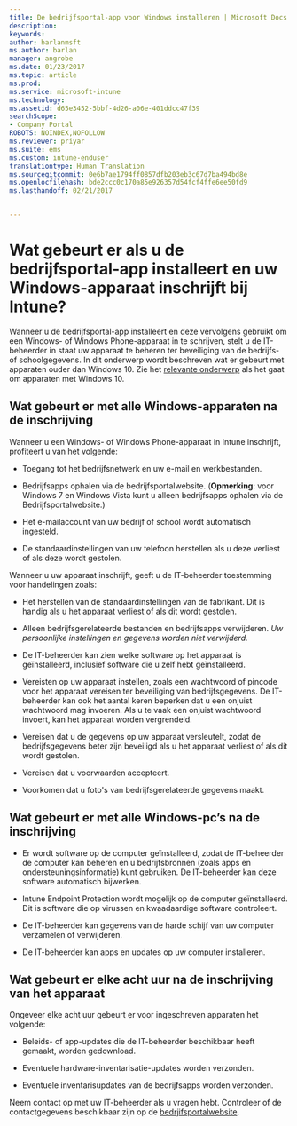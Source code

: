```yaml
---
title: De bedrijfsportal-app voor Windows installeren | Microsoft Docs
description: 
keywords: 
author: barlanmsft
ms.author: barlan
manager: angrobe
ms.date: 01/23/2017
ms.topic: article
ms.prod: 
ms.service: microsoft-intune
ms.technology: 
ms.assetid: d65e3452-5bbf-4d26-a06e-401ddcc47f39
searchScope:
- Company Portal
ROBOTS: NOINDEX,NOFOLLOW
ms.reviewer: priyar
ms.suite: ems
ms.custom: intune-enduser
translationtype: Human Translation
ms.sourcegitcommit: 0e6b7ae1794ff0857dfb203eb3c67d7ba494bd8e
ms.openlocfilehash: bde2ccc0c170a85e926357d54fcf4ffe6ee50fd9
ms.lasthandoff: 02/21/2017


---
```



# <a name="what-happens-if-you-install-the-company-portal-app-and-enroll-your-windows-device-in-intune"></a>Wat gebeurt er als u de bedrijfsportal-app installeert en uw Windows-apparaat inschrijft bij Intune?

Wanneer u de bedrijfsportal-app installeert en deze vervolgens gebruikt om een Windows- of Windows Phone-apparaat in te schrijven, stelt u de IT-beheerder in staat uw apparaat te beheren ter beveiliging van de bedrijfs- of schoolgegevens. In dit onderwerp wordt beschreven wat er gebeurt met apparaten ouder dan Windows 10. Zie het [relevante onderwerp](what-happens-if-you-install-the-company-portal-app-and-enroll-your-device-in-intune-windows10.md) als het gaat om apparaten met Windows 10.

## <a name="what-happens-to-all-windows-devices-after-enrollment"></a>Wat gebeurt er met alle Windows-apparaten na de inschrijving
Wanneer u een Windows- of Windows Phone-apparaat in Intune inschrijft, profiteert u van het volgende:

-   Toegang tot het bedrijfsnetwerk en uw e-mail en werkbestanden.

-   Bedrijfsapps ophalen via de bedrijfsportalwebsite. (__Opmerking__: voor Windows 7 en Windows Vista kunt u alleen bedrijfsapps ophalen via de Bedrijfsportalwebsite.)

-   Het e-mailaccount van uw bedrijf of school wordt automatisch ingesteld.

-   De standaardinstellingen van uw telefoon herstellen als u deze verliest of als deze wordt gestolen.

Wanneer u uw apparaat inschrijft, geeft u de IT-beheerder toestemming voor handelingen zoals:

-   Het herstellen van de standaardinstellingen van de fabrikant. Dit is handig als u het apparaat verliest of als dit wordt gestolen.

-   Alleen bedrijfsgerelateerde bestanden en bedrijfsapps verwijderen. *Uw persoonlijke instellingen en gegevens worden niet verwijderd.*

-   De IT-beheerder kan zien welke software op het apparaat is geïnstalleerd, inclusief software die u zelf hebt geïnstalleerd.

-   Vereisten op uw apparaat instellen, zoals een wachtwoord of pincode voor het apparaat vereisen ter beveiliging van bedrijfsgegevens. De IT-beheerder kan ook het aantal keren beperken dat u een onjuist wachtwoord mag invoeren. Als u te vaak een onjuist wachtwoord invoert, kan het apparaat worden vergrendeld.

-   Vereisen dat u de gegevens op uw apparaat versleutelt, zodat de bedrijfsgegevens beter zijn beveiligd als u het apparaat verliest of als dit wordt gestolen.

-   Vereisen dat u voorwaarden accepteert.

-   Voorkomen dat u foto's van bedrijfsgerelateerde gegevens maakt.

## <a name="what-happens-to-all-windows-pcs-after-enrollment"></a>Wat gebeurt er met alle Windows-pc’s na de inschrijving

-  Er wordt software op de computer geïnstalleerd, zodat de IT-beheerder de computer kan beheren en u bedrijfsbronnen (zoals apps en ondersteuningsinformatie) kunt gebruiken. De IT-beheerder kan deze software automatisch bijwerken.

-  Intune Endpoint Protection wordt mogelijk op de computer geïnstalleerd. Dit is software die op virussen en kwaadaardige software controleert.

-  De IT-beheerder kan gegevens van de harde schijf van uw computer verzamelen of verwijderen.

-  De IT-beheerder kan apps en updates op uw computer installeren.

## <a name="what-happens-every-eight-hours-after-device-enrollment"></a>Wat gebeurt er elke acht uur na de inschrijving van het apparaat

Ongeveer elke acht uur gebeurt er voor ingeschreven apparaten het volgende:

-   Beleids- of app-updates die de IT-beheerder beschikbaar heeft gemaakt, worden gedownload.

-   Eventuele hardware-inventarisatie-updates worden verzonden.

-   Eventuele inventarisupdates van de bedrijfsapps worden verzonden.

Neem contact op met uw IT-beheerder als u vragen hebt. Controleer of de contactgegevens beschikbaar zijn op de [bedrjifsportalwebsite](http://portal.manage.microsoft.com).

